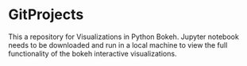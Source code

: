 # GitProjects

This a repository for Visualizations in Python Bokeh. 
Jupyter notebook needs to be downloaded and run in a local machine to view the full functionality of the bokeh interactive visualizations.

